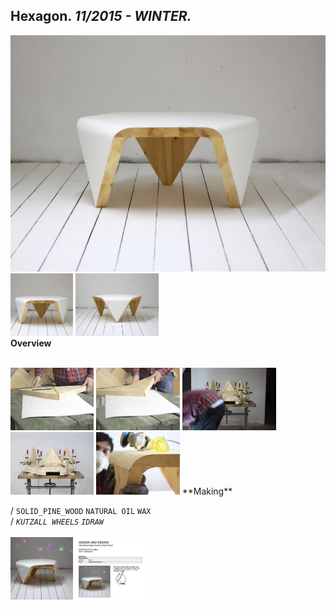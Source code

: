 
## Hexagon. _11/2015 - WINTER._  
![Hexagon](/projects/Hexagon/100.jpg)<a href="https://ewwgene.github.io/projects/Hexagon/101.jpg"><img src="/projects/Hexagon/101.jpg" height="100"></a> <a href="https://ewwgene.github.io/projects/Hexagon/102.jpg"><img src="/projects/Hexagon/102.jpg" height="100"></a>   
**Overview**  
  
<br>
<a href="https://ewwgene.github.io/projects/Hexagon/Making/IMG_1898.jpg"><img src="/projects/Hexagon/Making/IMG_1898.jpg" height="100"></a> <a href="https://ewwgene.github.io/projects/Hexagon/Making/IMG_1901.jpg"><img src="/projects/Hexagon/Making/IMG_1901.jpg" height="100"></a> <a href="https://ewwgene.github.io/projects/Hexagon/Making/IMG_1915.jpg"><img src="/projects/Hexagon/Making/IMG_1915.jpg" height="100"></a> <a href="https://ewwgene.github.io/projects/Hexagon/Making/IMG_1916.jpg"><img src="/projects/Hexagon/Making/IMG_1916.jpg" height="100"></a> <a href="https://ewwgene.github.io/projects/Hexagon/Making/IMG_1977.jpg"><img src="/projects/Hexagon/Making/IMG_1977.jpg" height="100"></a>   
**Making**  
  
/
`SOLID_PINE_WOOD` `NATURAL OIL` `WAX`   
/
_`KUTZALL WHEELS`_ _`IDRAW`_   
<br>
<a href="https://ewwgene.github.io/projects/Hexagon/300.jpg"><img src="/projects/Hexagon/300.jpg" height="100"></a> <a href="https://ewwgene.github.io/projects/Hexagon/301.jpg"><img src="/projects/Hexagon/301.jpg" height="100"></a> 
